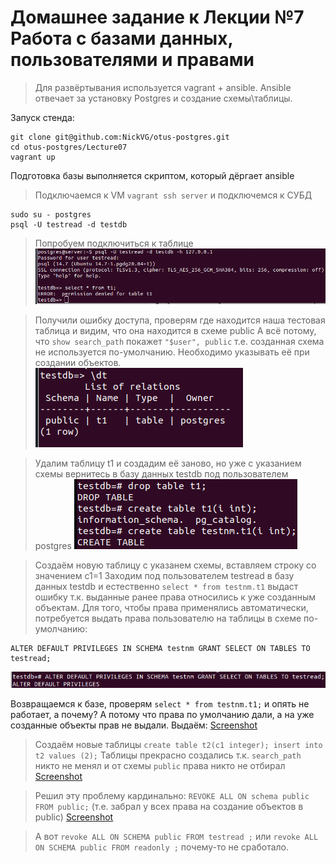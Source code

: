 # Домашнее задание к Лекции №7 Работа с базами данных, пользователями и правами

> Для развёртывания используется vagrant + ansible. Ansible отвечает за установку Postgres и создание схемы\таблицы.

Запуск стенда:
```
git clone git@github.com:NickVG/otus-postgres.git
cd otus-postgres/Lecture07
vagrant up
```
Подготовка базы выполняется скриптом, который дёргает ansible

> Подключаемся к VM `vagrant ssh server` и подключемся к СУБД 
```
sudo su - postgres
psql -U testread -d testdb
```  
> Попробуем подключиться к таблице
![Screenshot](./pictures/01-Error.png)

> Получили ошибку доступа, проверям где находится наша тестовая таблица и видим, что она находится в схеме public
> А всё потому, что `show search_path` покажет `"$user", public` т.е. созданная схема не используется по-умолчанию. Необходимо указывать её при создании объектов.
![Screenshot](./pictures/02-dt.png)

> Удалим таблицу t1 и создадим её заново, но уже с указанием схемы вернитесь в базу данных testdb под пользователем postgres
![Screenshot](./pictures/03-drop_table_and_create_new.png)

> Создаём новую таблицу с указанем схемы, вставляем строку со значением c1=1
> Заходим под пользователем testread в базу данных testdb и естественно `select * from testnm.t1` выдаст ошибку т.к. выданные ранее права относились к уже созданным объектам. 
> Для того, чтобы права применялись автоматически, потребуется выдать права пользователю на таблицы в схеме по-умолчанию:
```
ALTER DEFAULT PRIVILEGES IN SCHEMA testnm GRANT SELECT ON TABLES TO testread;
```
![Screenshot](./pictures/04-GRANT_DEFAULT.png)

Возвращаемся к базе, проверям `select * from testnm.t1;` и опять не работает, а почему? А потому что права по умолчанию дали, а на уже созданные объекты прав не выдали. Выдаём:
[Screenshot](./pictures/05-permission_denied.png)

>  Создаём новые таблицы `create table t2(c1 integer); insert into t2 values (2);`
> Таблицы прекрасно создались т.к. `search_path` никто не менял и от схемы `public` права никто не отбирал
[Screenshot](./pictures/06-grant_priveleges.png)

> Решил эту проблему кардинально: `REVOKE ALL ON schema public FROM public;` (т.е. забрал у всех права на создание объектов в public)
[Screenshot](./pictures/07-correct_permissions.png)

> А вот `revoke ALL ON SCHEMA public FROM testread ;` или `revoke ALL ON SCHEMA public FROM readonly ;` почему-то не сработало.


